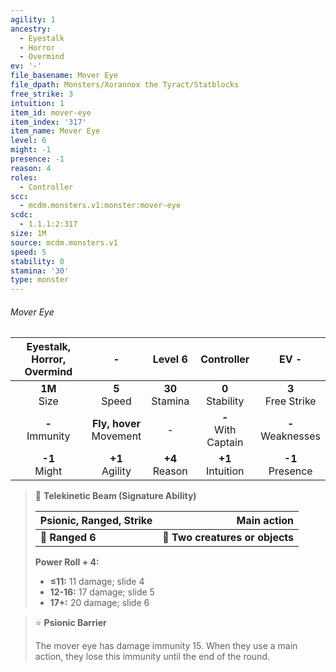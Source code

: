 ```yaml
---
agility: 1
ancestry:
  - Eyestalk
  - Horror
  - Overmind
ev: '-'
file_basename: Mover Eye
file_dpath: Monsters/Xorannox the Tyract/Statblocks
free_strike: 3
intuition: 1
item_id: mover-eye
item_index: '317'
item_name: Mover Eye
level: 6
might: -1
presence: -1
reason: 4
roles:
  - Controller
scc:
  - mcdm.monsters.v1:monster:mover-eye
scdc:
  - 1.1.1:2:317
size: 1M
source: mcdm.monsters.v1
speed: 5
stability: 0
stamina: '30'
type: monster
---
```


###### Mover Eye

| Eyestalk, Horror, Overmind |              -               |       Level 6       |       Controller        |          EV -          |
| :------------------------: | :--------------------------: | :-----------------: | :---------------------: | :--------------------: |
|      **1M**<br/> Size      |       **5**<br/> Speed       | **30**<br/> Stamina |  **0**<br/> Stability   | **3**<br/> Free Strike |
|    **-**<br/> Immunity     | **Fly, hover**<br/> Movement |          -          | **-**<br/> With Captain | **-**<br/> Weaknesses  |
|     **-1**<br/> Might      |     **+1**<br/> Agility      | **+4**<br/> Reason  |  **+1**<br/> Intuition  |  **-1**<br/> Presence  |

<!-- -->
> 🏹 **Telekinetic Beam (Signature Ability)**
>
> | **Psionic, Ranged, Strike** |                 **Main action** |
> | --------------------------- | ------------------------------: |
> | **📏 Ranged 6**             | **🎯 Two creatures or objects** |
>
> **Power Roll + 4:**
>
> - **≤11:** 11 damage; slide 4
> - **12-16:** 17 damage; slide 5
> - **17+:** 20 damage; slide 6

<!-- -->
> ⭐️ **Psionic Barrier**
>
> The mover eye has damage immunity 15. When they use a main action, they lose this immunity until the end of the round.
